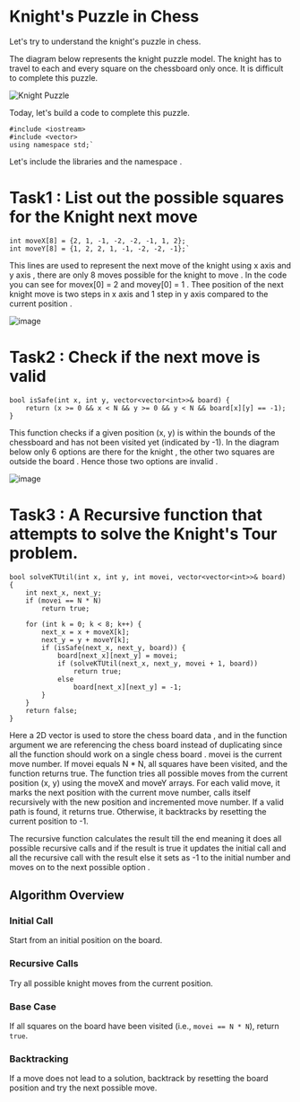 # Knight's Puzzle in Chess

Let's try to understand the knight's puzzle in chess.

The diagram below represents the knight puzzle model. The knight has to travel to each and every square on the chessboard only once. It is difficult to complete this puzzle.

![Knight Puzzle](https://github.com/user-attachments/assets/77a4d7b0-f939-4f50-be3c-2faeeb8d9e5c)

Today, let's build a code to complete this puzzle.
```console
#include <iostream>
#include <vector>
using namespace std;`
```
Let's include the libraries and the namespace .


# Task1 : List out the possible squares for the Knight next move

```console
int moveX[8] = {2, 1, -1, -2, -2, -1, 1, 2};
int moveY[8] = {1, 2, 2, 1, -1, -2, -2, -1};`
```

This lines are used to represent the next move of the knight using x axis and y axis , there are only 8 moves possible for the knight to move . In the code you can see for movex[0] = 2 and movey[0] = 1 . Thee position of the next knight move is two steps in x axis and 1 step in y axis compared to the current position .


![image](https://github.com/user-attachments/assets/c27c4d09-0ec6-4e24-a0fa-7e2eb6072085)

# Task2 : Check if the next move is valid

```console
bool isSafe(int x, int y, vector<vector<int>>& board) {
    return (x >= 0 && x < N && y >= 0 && y < N && board[x][y] == -1);
}

```
This function checks if a given position (x, y) is within the bounds of the chessboard and has not been visited yet (indicated by -1). 
In the diagram below only 6 options are there for the knight , the other two squares are outside the board . Hence those two options are invalid .

![image](https://github.com/user-attachments/assets/7c07032c-4bda-4499-a7e2-3127f830226d)


# Task3 : A Recursive function that attempts to solve the Knight's Tour problem.

```console
bool solveKTUtil(int x, int y, int movei, vector<vector<int>>& board) {
    int next_x, next_y;
    if (movei == N * N) 
        return true;

    for (int k = 0; k < 8; k++) {
        next_x = x + moveX[k];
        next_y = y + moveY[k];
        if (isSafe(next_x, next_y, board)) {
            board[next_x][next_y] = movei;
            if (solveKTUtil(next_x, next_y, movei + 1, board))
                return true;
            else
                board[next_x][next_y] = -1; 
        }
    }
    return false;
}
```
Here a 2D vector is used to store the chess board data , and in the function argument we are referencing the chess board instead of duplicating since all the function should work on a single chess board .
movei is the current move number.
If movei equals N * N, all squares have been visited, and the function returns true.
The function tries all possible moves from the current position (x, y) using the moveX and moveY arrays.
For each valid move, it marks the next position with the current move number, calls itself recursively with the new position and incremented move number.
If a valid path is found, it returns true. Otherwise, it backtracks by resetting the current position to -1.

The recursive function calculates the result till the end meaning it does all possible recursive calls and if the result is true it updates the initial call and all the recursive call with the result else it sets as -1 to the initial number and moves on to the next possible option .
## Algorithm Overview

### Initial Call
Start from an initial position on the board.

### Recursive Calls
Try all possible knight moves from the current position.

### Base Case
If all squares on the board have been visited (i.e., `movei == N * N`), return `true`.

### Backtracking
If a move does not lead to a solution, backtrack by resetting the board position and try the next possible move.
